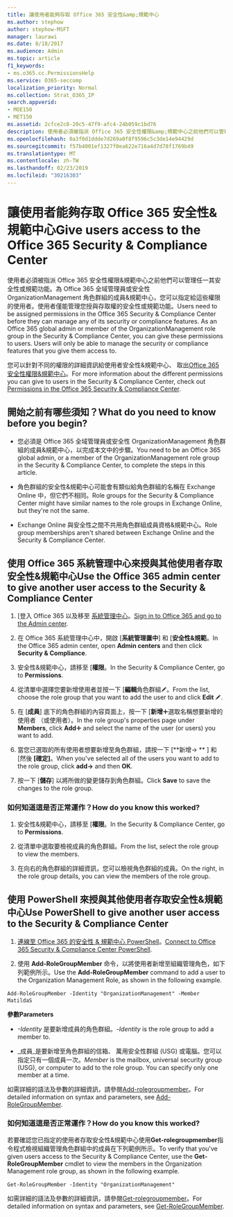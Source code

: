 ```yaml
---
title: 讓使用者能夠存取 Office 365 安全性&amp;規範中心
ms.author: stephow
author: stephow-MSFT
manager: laurawi
ms.date: 8/18/2017
ms.audience: Admin
ms.topic: article
f1_keywords:
- ms.o365.cc.PermissionsHelp
ms.service: O365-seccomp
localization_priority: Normal
ms.collection: Strat_O365_IP
search.appverid:
- MOE150
- MET150
ms.assetid: 2cfce2c8-20c5-47f9-afc4-24b059c1bd76
description: 使用者必須被指派 Office 365 安全性權限&amp;規範中心之前他們可以管理任一其安全性或規範功能。
ms.openlocfilehash: 0a3f0d1ddde7d269a0f8f9596c5c3de14e94429d
ms.sourcegitcommit: f57b4001ef1327f0ea622e716a4d7d78f1769b49
ms.translationtype: MT
ms.contentlocale: zh-TW
ms.lasthandoff: 02/23/2019
ms.locfileid: "30216303"
---
```

# <a name="give-users-access-to-the-office-365-security-amp-compliance-center"></a><span data-ttu-id="d97ec-103">讓使用者能夠存取 Office 365 安全性&amp;規範中心</span><span class="sxs-lookup"><span data-stu-id="d97ec-103">Give users access to the Office 365 Security &amp; Compliance Center</span></span>

<span data-ttu-id="d97ec-p101">使用者必須被指派 Office 365 安全性權限&amp;規範中心之前他們可以管理任一其安全性或規範功能。為 Office 365 全域管理員或安全性 OrganizationManagement 角色群組的成員&amp;規範中心，您可以指定給這些權限的使用者。使用者僅能管理您授與存取權的安全性或規範功能。</span><span class="sxs-lookup"><span data-stu-id="d97ec-p101">Users need to be assigned permissions in the Office 365 Security &amp; Compliance Center before they can manage any of its security or compliance features. As an Office 365 global admin or member of the OrganizationManagement role group in the Security &amp; Compliance Center, you can give these permissions to users. Users will only be able to manage the security or compliance features that you give them access to.</span></span> 
  
<span data-ttu-id="d97ec-107">您可以針對不同的權限的詳細資訊給使用者安全性&amp;規範中心、 取出[Office 365 安全性權限&amp;規範中心](permissions-in-the-security-and-compliance-center.md)。</span><span class="sxs-lookup"><span data-stu-id="d97ec-107">For more information about the different permissions you can give to users in the Security &amp; Compliance Center, check out [Permissions in the Office 365 Security &amp; Compliance Center](permissions-in-the-security-and-compliance-center.md).</span></span>
  
## <a name="what-do-you-need-to-know-before-you-begin"></a><span data-ttu-id="d97ec-108">開始之前有哪些須知？</span><span class="sxs-lookup"><span data-stu-id="d97ec-108">What do you need to know before you begin?</span></span>

- <span data-ttu-id="d97ec-109">您必須是 Office 365 全域管理員或安全性 OrganizationManagement 角色群組的成員&amp;規範中心，以完成本文中的步驟。</span><span class="sxs-lookup"><span data-stu-id="d97ec-109">You need to be an Office 365 global admin, or a member of the OrganizationManagement role group in the Security &amp; Compliance Center, to complete the steps in this article.</span></span>
    
- <span data-ttu-id="d97ec-110">角色群組的安全性&amp;規範中心可能會有類似給角色群組的名稱在 Exchange Online 中，但它們不相同。</span><span class="sxs-lookup"><span data-stu-id="d97ec-110">Role groups for the Security &amp; Compliance Center might have similar names to the role groups in Exchange Online, but they're not the same.</span></span> 
    
- <span data-ttu-id="d97ec-111">Exchange Online 與安全性之間不共用角色群組成員資格&amp;規範中心。</span><span class="sxs-lookup"><span data-stu-id="d97ec-111">Role group memberships aren't shared between Exchange Online and the Security &amp; Compliance Center.</span></span>
    
## <a name="use-the-office-365-admin-center-to-give-another-user-access-to-the-security-amp-compliance-center"></a><span data-ttu-id="d97ec-112">使用 Office 365 系統管理中心來授與其他使用者存取安全性&amp;規範中心</span><span class="sxs-lookup"><span data-stu-id="d97ec-112">Use the Office 365 admin center to give another user access to the Security &amp; Compliance Center</span></span>

1. <span data-ttu-id="d97ec-113">[登入 Office 365 以及移至 [系統管理中心](https://go.microsoft.com/fwlink/p/?LinkId=525275)。</span><span class="sxs-lookup"><span data-stu-id="d97ec-113">[Sign in to Office 365 and go to the Admin center](https://go.microsoft.com/fwlink/p/?LinkId=525275).</span></span>
    
2. <span data-ttu-id="d97ec-114">在 Office 365 系統管理中心中，開啟 [**系統管理置中**] 和 [**安全性&amp;規範**。</span><span class="sxs-lookup"><span data-stu-id="d97ec-114">In the Office 365 admin center, open **Admin centers** and then click **Security &amp; Compliance**.</span></span> 
    
3. <span data-ttu-id="d97ec-115">安全性&amp;規範中心，請移至 [**權限**。</span><span class="sxs-lookup"><span data-stu-id="d97ec-115">In the Security &amp; Compliance Center, go to **Permissions**.</span></span>
    
4. <span data-ttu-id="d97ec-116">從清單中選擇您要新增使用者並按一下 [**編輯**角色群組![編輯圖示](media/O365_MDM_CreatePolicy_EditIcon.gif)。</span><span class="sxs-lookup"><span data-stu-id="d97ec-116">From the list, choose the role group that you want to add the user to and click **Edit** ![Edit icon](media/O365_MDM_CreatePolicy_EditIcon.gif).</span></span>
    
5. <span data-ttu-id="d97ec-117">在 [**成員**] 底下的角色群組的內容頁面上，按一下 [**新增**![新增圖示](media/ITPro-EAC-AddIcon.gif)選取名稱想要新增的使用者 （或使用者）。</span><span class="sxs-lookup"><span data-stu-id="d97ec-117">In the role group's properties page under **Members**, click **Add**![Add Icon](media/ITPro-EAC-AddIcon.gif) and select the name of the user (or users) you want to add.</span></span> 
    
6. <span data-ttu-id="d97ec-118">當您已選取的所有使用者想要新增至角色群組，請按一下 [\*\*新增-\> \*\* ] 和 [然後 **[確定]**。</span><span class="sxs-lookup"><span data-stu-id="d97ec-118">When you've selected all of the users you want to add to the role group, click **add-\>** and then **OK**.</span></span>
    
7. <span data-ttu-id="d97ec-119">按一下 [**儲存**] 以將所做的變更儲存到角色群組。</span><span class="sxs-lookup"><span data-stu-id="d97ec-119">Click **Save** to save the changes to the role group.</span></span> 
    
### <a name="how-do-you-know-this-worked"></a><span data-ttu-id="d97ec-120">如何知道這是否正常運作？</span><span class="sxs-lookup"><span data-stu-id="d97ec-120">How do you know this worked?</span></span>

1. <span data-ttu-id="d97ec-121">安全性&amp;規範中心，請移至 [**權限**。</span><span class="sxs-lookup"><span data-stu-id="d97ec-121">In the Security &amp; Compliance Center, go to **Permissions**.</span></span>
    
2. <span data-ttu-id="d97ec-122">從清單中選取要檢視成員的角色群組。</span><span class="sxs-lookup"><span data-stu-id="d97ec-122">From the list, select the role group to view the members.</span></span>
    
3. <span data-ttu-id="d97ec-123">在向右的角色群組的詳細資訊，您可以檢視角色群組的成員。</span><span class="sxs-lookup"><span data-stu-id="d97ec-123">On the right, in the role group details, you can view the members of the role group.</span></span>
    
## <a name="use-powershell-to-give-another-user-access-to-the-security-amp-compliance-center"></a><span data-ttu-id="d97ec-124">使用 PowerShell 來授與其他使用者存取安全性&amp;規範中心</span><span class="sxs-lookup"><span data-stu-id="d97ec-124">Use PowerShell to give another user access to the Security &amp; Compliance Center</span></span>

1. <span data-ttu-id="d97ec-125">[連線至 Office 365 的安全性 & 規範中心 PowerShell](https://docs.microsoft.com/en-us/powershell/exchange/office-365-scc/connect-to-scc-powershell/connect-to-scc-powershell?view=exchange-ps)。</span><span class="sxs-lookup"><span data-stu-id="d97ec-125">[Connect to Office 365 Security & Compliance Center PowerShell](https://docs.microsoft.com/en-us/powershell/exchange/office-365-scc/connect-to-scc-powershell/connect-to-scc-powershell?view=exchange-ps).</span></span>
    
2. <span data-ttu-id="d97ec-126">使用 **Add-RoleGroupMember** 命令，以將使用者新增至組織管理角色，如下列範例所示。</span><span class="sxs-lookup"><span data-stu-id="d97ec-126">Use the **Add-RoleGroupMember** command to add a user to the Organization Management Role, as shown in the following example.</span></span> 
    
  ```
  Add-RoleGroupMember -Identity "OrganizationManagement" -Member MatildaS
  
  ```

 <span data-ttu-id="d97ec-127">**參數**</span><span class="sxs-lookup"><span data-stu-id="d97ec-127">**Parameters**</span></span>
  
- <span data-ttu-id="d97ec-128">_-Identity_ 是要新增成員的角色群組。</span><span class="sxs-lookup"><span data-stu-id="d97ec-128">_-Identity_ is the role group to add a member to.</span></span> 
    
- <span data-ttu-id="d97ec-p102">_成員_是要新增至角色群組的信箱、 萬用安全性群組 (USG) 或電腦。您可以指定只有一個成員一次。</span><span class="sxs-lookup"><span data-stu-id="d97ec-p102">_Member_ is the mailbox, universal security group (USG), or computer to add to the role group. You can specify only one member at a time.</span></span> 
    
<span data-ttu-id="d97ec-131">如需詳細的語法及參數的詳細資訊，請參閱[Add-rolegroupmember](https://go.microsoft.com/fwlink/p/?LinkId=510859)。</span><span class="sxs-lookup"><span data-stu-id="d97ec-131">For detailed information on syntax and parameters, see [Add-RoleGroupMember](https://go.microsoft.com/fwlink/p/?LinkId=510859).</span></span>
  
### <a name="how-do-you-know-this-worked"></a><span data-ttu-id="d97ec-132">如何知道這是否正常運作？</span><span class="sxs-lookup"><span data-stu-id="d97ec-132">How do you know this worked?</span></span>

<span data-ttu-id="d97ec-133">若要確認您已指定的使用者存取安全性&amp;規範中心使用**Get-rolegroupmember**指令程式檢視組織管理角色群組中的成員在下列範例所示。</span><span class="sxs-lookup"><span data-stu-id="d97ec-133">To verify that you've given users access to the Security &amp; Compliance Center, use the **Get-RoleGroupMember** cmdlet to view the members in the Organization Management role group, as shown in the following example.</span></span> 
  
```
Get-RoleGroupMember -Identity "OrganizationManagement"

```

<span data-ttu-id="d97ec-134">如需詳細的語法及參數的詳細資訊，請參閱[Get-rolegroupmember](https://go.microsoft.com/fwlink/p/?LinkId=510860)。</span><span class="sxs-lookup"><span data-stu-id="d97ec-134">For detailed information on syntax and parameters, see [Get-RoleGroupMember](https://go.microsoft.com/fwlink/p/?LinkId=510860).</span></span>
  


